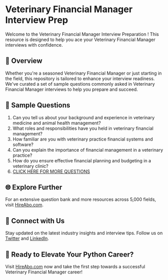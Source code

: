 # Veterinary Financial Manager Interview Prep

Welcome to the Veterinary Financial Manager Interview Preparation ! This resource is designed to help you ace your Veterinary Financial Manager interviews with confidence.

## 🚀 Overview

Whether you're a seasoned Veterinary Financial Manager or just starting in the field, this repository is tailored to enhance your interview readiness. We've curated a set of sample questions commonly asked in Veterinary Financial Manager interviews to help you prepare and succeed.

## 📝 Sample Questions

1. Can you tell us about your background and experience in veterinary medicine and animal health management?
2. What roles and responsibilities have you held in veterinary financial management?
3. How familiar are you with veterinary practice financial systems and software?
4. Can you explain the importance of financial management in a veterinary practice?
5. How do you ensure effective financial planning and budgeting in a veterinary clinic?
6. [CLICK HERE FOR MORE QUESTIONS](https://hireabo.com/job/24_3_30/Veterinary%20Financial%20Manager)

## 🌐 Explore Further

For an extensive question bank and more resources across 5,000 fields, visit [HireAbo.com](https://www.hireabo.com).

## 📱 Connect with Us

Stay updated on the latest industry insights and interview tips. Follow us on [Twitter](https://twitter.com/hireabo) and [LinkedIn](https://www.linkedin.com/in/hire-abo-3609972a8/).

## 🚀 Ready to Elevate Your Python Career?

Visit [HireAbo.com](https://www.hireabo.com) now and take the first step towards a successful Veterinary Financial Manager career!